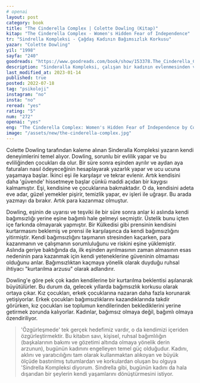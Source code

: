 ```yaml
---
# openai
layout: post
category: book
title: "The Cinderella Complex | Colette Dowling (Kitap)"
kitap: "The Cinderella Complex - Women's Hidden Fear of Independence"
tr: "Sindrella Kompleksi - Çağdaş Kadının Bağımsızlık Korkusu"
yazar: "Colette Dowling"
yil: "1998"
sayfa: "240"
goodreads: "https://www.goodreads.com/book/show/153378.The_Cinderella_Complex"
description: "Sinderalla Kompleksi, çalışan bir kadının evlenmesinden ve bir aile sahibi olmasından sonra iş hayatına ve kariyere olan bakışının ne yönde değiştiğini ele alıyor. Ayrıca, yaşanan bu değişimin gerisinde yatan nedenin aslında bağımsızlık korkusu olup olmadığını sorguluyor."
last_modified_at: 2023-01-14
published: true
posted: 2022-07-18
tag: "psikoloji"
instagram: "no"
insta: "no"
reread: "yes"
rating: "5"
num: "272"
openai: "yes"
eng: "The Cinderella Complex: Women's Hidden Fear of Independence by Colette Dowling explores the psychological barriers women face in embracing independence and fulfilling their potential, offering insights and encouragement to overcome societal conditioning and pursue personal fulfillment."
image: "/assets/new/the-cinderella-complex.jpg"
---
```


Colette Dowling tarafından kaleme alınan Sinderalla Kompleksi yazarın kendi deneyimlerini temel alıyor. Dowling, sorunlu bir evlilik yapar ve bu evliliğinden çocukları da olur. Bir süre sonra eşinden ayrılır ve aydan aya faturaları nasıl ödeyeceğinin hesaplayarak yazarlık yapar ve ucu ucuna yaşamaya başlar. İkinci eşi ile karşılaşır ve tekrar evlenir. Artık kendisini daha 'güvende' hissetmeye başlar çünkü maddi açıdan bir kaygısı kalmamıştır. Eşi, kendisine ve çocuklarına bakmaktadır. O da, kendisini adeta eve adar, güzel yemekler pişirir, temizlik yapar, ev işleri ile uğraşır. Bu arada yazmayı da bırakır. Artık para kazanmaz olmuştur. 

Dowling, eşinin de uyarısı ve teşviki ile bir süre sonra anlar ki aslında kendi bağımsızlığı yerine eşine bağımlı hale gelmeyi seçmiştir. Üstelik bunu içten içe farkında olmayarak yapmıştır. Bir Külkedisi gibi prensinin kendisini kurtarmasını beklemiş ve prensi ile karşılaşınca da kendi bağımsızlığını yitirmiştir. Kendi bağımsızlığını taşımanın stresinden kaçarken, para kazanmanın ve çalışmanın sorumluluğunu ve riskini eşine yüklemiştir. Aslında geriye baktığında da, ilk eşinden ayrılmasının zaman almasının esas nedeninin para kazanmak için kendi yeteneklerine güveninin olmaması olduğunu anlar. Bağımsızlıktan kaçmaya yönelik olarak duyduğu ruhsal ihtiyacı "kurtarılma arzusu" olarak adlandırır.

Dowling'e göre pek çok kadın kendilerine bir kurtarılma beklentisi aşılanarak büyütülürler. Bu durum da, gelecek yıllarda bağımsızlık korkusu olarak ortaya çıkar. Kız çocukları, erkek çocuklarına nazaran daha fazla korunarak yetişiyorlar. Erkek çocukları bağımsızlıklarını kazandıklarında takdir görürken, kız çocukları ise toplumun kendilerinden beklediklerini yerine getirmek zorunda kalıyorlar. Kadınlar, bağımsız olmaya değil, bağımlı olmaya özendiriliyor.

> 'Özgürleşmede' tek gerçek hedefimiz vardır, o da kendimizi içeriden özgürleştirmektir. Bu kitabın savı, kişisel, ruhsal bağımlılığın (başkalarının bakımı ve gözetimi altında olmaya yönelik derin arzunun), bugünün kadınını engelleyen temel güç olduğudur. Kadını, aklını ve yaratıcılığını tam olarak kullanmaktan alıkoyan ve büyük ölçüde bastırılmış tutumlardan ve korkulardan oluşan bu olguya 'Sindrella Kompleksi diyorum. Sindrella gibi, bugünün kadını da hala dışarıdan bir şeylerin kendi yaşamlarını dönüştürmesini istiyor.

